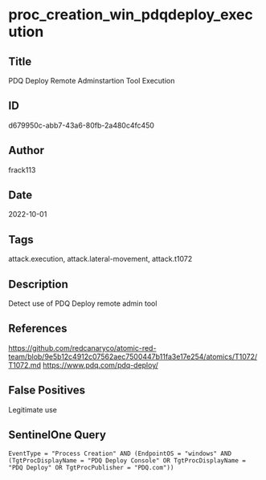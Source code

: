 # proc_creation_win_pdqdeploy_execution

## Title
PDQ Deploy Remote Adminstartion Tool Execution

## ID
d679950c-abb7-43a6-80fb-2a480c4fc450

## Author
frack113

## Date
2022-10-01

## Tags
attack.execution, attack.lateral-movement, attack.t1072

## Description
Detect use of PDQ Deploy remote admin tool

## References
https://github.com/redcanaryco/atomic-red-team/blob/9e5b12c4912c07562aec7500447b11fa3e17e254/atomics/T1072/T1072.md
https://www.pdq.com/pdq-deploy/

## False Positives
Legitimate use

## SentinelOne Query
```
EventType = "Process Creation" AND (EndpointOS = "windows" AND (TgtProcDisplayName = "PDQ Deploy Console" OR TgtProcDisplayName = "PDQ Deploy" OR TgtProcPublisher = "PDQ.com"))

```